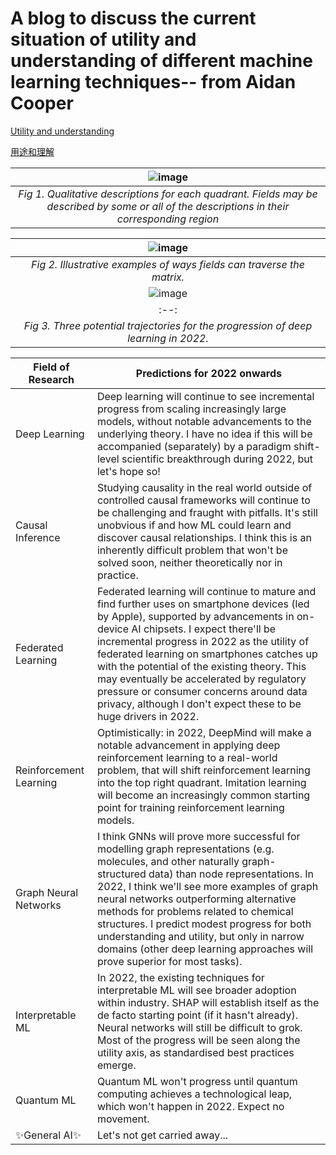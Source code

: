# A blog to discuss the current situation of utility and understanding of different machine learning techniques-- from Aidan Cooper
[ Utility and understanding ]( https://www.aidancooper.co.uk/utility-vs-understanding/?continueFlag=b96fa8ed72dfc82b777e51b7e954c7dc )

[ 用途和理解 ]( https://mp.weixin.qq.com/s/7lKtTv8pgBh4Iatu1tDtoQ )

|![image](https://user-images.githubusercontent.com/47146812/181729835-1e92565f-6cf5-4468-82a7-788aebe9127f.png)|
|:--:|
|*Fig 1. Qualitative descriptions for each quadrant. Fields may be described by some or all of the descriptions in their corresponding region*|

|![image](https://user-images.githubusercontent.com/47146812/181730786-85c77333-f869-447f-8cef-5570dd0471a6.png)|
|:--:|
|*Fig 2. Illustrative examples of ways fields can traverse the matrix.*|
|![image](https://user-images.githubusercontent.com/47146812/181731093-61df9353-2555-42c9-977d-3555f5d51631.png)|
|:--:|
|*Fig 3. Three potential trajectories for the progression of deep learning in 2022.*|


| Field of Research |	Predictions for 2022 onwards |
|----|----|
|Deep Learning |	Deep learning will continue to see incremental progress from scaling increasingly large models, without notable advancements to the underlying theory. I have no idea if this will be accompanied (separately) by a paradigm shift-level scientific breakthrough during 2022, but let's hope so! |
|Causal Inference|	Studying causality in the real world outside of controlled causal frameworks will continue to be challenging and fraught with pitfalls. It's still unobvious if and how ML could learn and discover causal relationships. I think this is an inherently difficult problem that won't be solved soon, neither theoretically nor in practice.|
|Federated Learning|	Federated learning will continue to mature and find further uses on smartphone devices (led by Apple), supported by advancements in on-device AI chipsets. I expect there'll be incremental progress in 2022 as the utility of federated learning on smartphones catches up with the potential of the existing theory. This may eventually be accelerated by regulatory pressure or consumer concerns around data privacy, although I don't expect these to be huge drivers in 2022.|
|Reinforcement Learning|	Optimistically: in 2022, DeepMind will make a notable advancement in applying deep reinforcement learning to a real-world problem, that will shift reinforcement learning into the top right quadrant. Imitation learning will become an increasingly common starting point for training reinforcement learning models.|
|Graph Neural Networks|	I think GNNs will prove more successful for modelling graph representations (e.g. molecules, and other naturally graph-structured data) than node representations. In 2022, I think we'll see more examples of graph neural networks outperforming alternative methods for problems related to chemical structures. I predict modest progress for both understanding and utility, but only in narrow domains (other deep learning approaches will prove superior for most tasks).|
|Interpretable ML|	In 2022, the existing techniques for interpretable ML will see broader adoption within industry. SHAP will establish itself as the de facto starting point (if it hasn't already). Neural networks will still be difficult to grok. Most of the progress will be seen along the utility axis, as standardised best practices emerge.|
|Quantum ML|	Quantum ML won't progress until quantum computing achieves a technological leap, which won't happen in 2022. Expect no movement.|
|✨General AI✨|	Let's not get carried away...|

